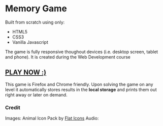 # Memory Game

Built from scratch using only:
- HTML5
- CSS3 
- Vanilla Javascript

The game is fully responsive thoughout devices (i.e. desktop screen, tablet and phone). It is created during the Web Development course 

## [PLAY NOW :)](https://lazarkulasevic.github.io/)

This game is Firefox and Chrome friendly. 
Upon solving the game on any level it automatically stores results in the **local storage** and prints them out right away or later on demand.

### Credit

Images: Animal Icon Pack by [Flat Icons](https://www.flaticon.com/authors/flat-icons)
Audio: 
